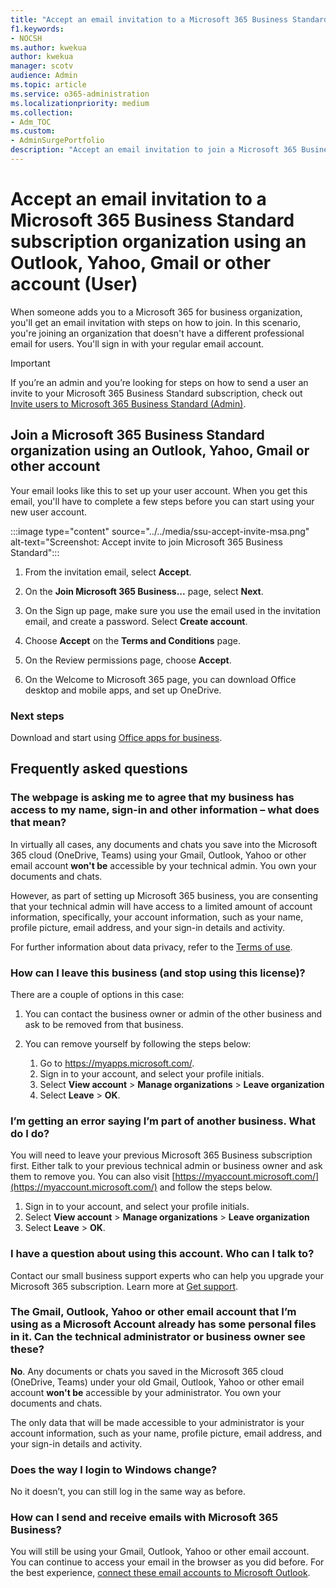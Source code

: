 ```yaml
---
title: "Accept an email invitation to a Microsoft 365 Business Standard subscription organization using an Outlook, Yahoo, Gmail or other account (User)"
f1.keywords:
- NOCSH
ms.author: kwekua
author: kwekua
manager: scotv
audience: Admin
ms.topic: article
ms.service: o365-administration
ms.localizationpriority: medium
ms.collection: 
- Adm_TOC
ms.custom: 
- AdminSurgePortfolio
description: "Accept an email invitation to join a Microsoft 365 Business Standard organization using an Outlook, Yahoo, Gmail or other account."
---
```


# Accept an email invitation to a Microsoft 365 Business Standard subscription organization using an Outlook, Yahoo, Gmail or other account (User)

When someone adds you to a Microsoft 365 for business organization, you'll get an email invitation with steps on how to join. In this scenario, you're joining an organization that doesn't have a different professional email for users. You'll sign in with your regular email account.

> [!IMPORTANT]
> If you’re an admin and you’re looking for steps on how to send a user an invite to your Microsoft 365 Business Standard subscription, check out [Invite users to Microsoft 365 Business Standard (Admin)](admin-invite-business-standard.md).

## Join a Microsoft 365 Business Standard organization using an Outlook, Yahoo, Gmail or other account

Your email looks like this to set up your user account. When you get this email, you'll have to complete a few steps before you can start using your new user account.

:::image type="content" source="../../media/ssu-accept-invite-msa.png" alt-text="Screenshot: Accept invite to join Microsoft 365 Business Standard":::

1. From the invitation email, select **Accept**.

2. On the **Join Microsoft 365 Business...** page, select **Next**.

3. On the Sign up page, make sure you use the email used in the invitation email, and create a password. Select **Create account**.

4. Choose **Accept** on the **Terms and Conditions** page.

5. On the Review permissions page, choose **Accept**.

6. On the Welcome to Microsoft 365 page, you can download Office desktop and mobile apps, and set up OneDrive.

### Next steps

Download and start using [Office apps for business](https://support.microsoft.com/office/install-office-apps-from-office-365-dcf2d841-dac7-455b-9a77-fc8f7ee92702).

## Frequently asked questions

### The webpage is asking me to agree that my business has access to my name, sign-in and other information – what does that mean?

In virtually all cases, any documents and chats you save into the Microsoft 365 cloud (OneDrive, Teams) using your Gmail, Outlook, Yahoo or other email account **won't be** accessible by your technical admin. You own your documents and chats.

However, as part of setting up Microsoft 365 business, you are consenting that your technical admin will have access to a limited amount of account information, specifically, your account information, such as your name, profile picture, email address, and your sign-in details and activity.

For further information about data privacy, refer to the [Terms of use](https://ssu.office.com/terms/en-US/smb_eula.txt).

### How can I leave this business (and stop using this license)?

There are a couple of options in this case:  

1. You can contact the business owner or admin of the other business and ask to be removed from that business.

2. You can remove yourself by following the steps below:

    1. Go to https://myapps.microsoft.com/.
    2. Sign in to your account, and select your profile initials.
    3. Select **View account** > **Manage organizations** > **Leave organization**
    4. Select **Leave** > **OK**.

### I’m getting an error saying I’m part of another business.  What do I do?

You will need to leave your previous Microsoft 365 Business subscription first. Either talk to your previous technical admin or business owner and ask them to remove you. You can also visit [https://myaccount.microsoft.com/](https://myaccount.microsoft.com/) and follow the steps below.

1. Sign in to your account, and select your profile initials.
2. Select **View account** > **Manage organizations** > **Leave organization**
3. Select **Leave** > **OK**.

### I have a question about using this account. Who can I talk to?

Contact our small business support experts who can help you upgrade your Microsoft 365 subscription. Learn more at [Get support](../get-help-support.md).

### The Gmail, Outlook, Yahoo or other email account that I’m using as a Microsoft Account already has some personal files in it. Can the technical administrator or business owner see these?

**No**. Any documents or chats you saved in the Microsoft 365 cloud (OneDrive, Teams) under your old Gmail, Outlook, Yahoo or other email account **won't be** accessible by your administrator.  You own your documents and chats.

The only data that will be made accessible to your administrator is your account information, such as your name, profile picture, email address, and your sign-in details and activity.

### Does the way I login to Windows change?

No it doesn’t, you can still log in the same way as before.

### How can I send and receive emails with Microsoft 365 Business?

You will still be using your Gmail, Outlook, Yahoo or other email account.  You can continue to access your email in the browser as you did before. For the best experience, [connect these email accounts to Microsoft Outlook](https://support.microsoft.com/office/add-an-email-account-to-outlook-6e27792a-9267-4aa4-8bb6-c84ef146101b).
